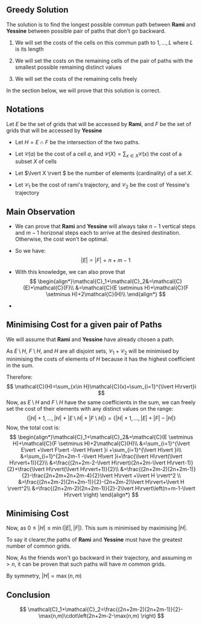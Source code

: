## Greedy Solution

The solution is to find the longest possible commun path between **Rami** and **Yessine** between possible pair of paths that don't go backward.

1. We will set the costs of the cells on this commun path to $1,\dots,L$ where $L$ is its length

2. We will set the costs on the remaining cells of the pair of paths with the smallest possible remaining distinct values
3. We will set the costs of the remaining cells freely

In the section below, we will prove that this solution is correct.

## Notations

Let $E$ be the set of grids that will be accessed by **Rami**, and $F$ be the set of grids that will be accessed by **Yessine**

- Let $H=E\cap F$ be the intersection of the two paths.

- Let $\mathcal{C}(a)$ be the cost of a cell $a,$ and $\mathcal{C}(X)=\sum_{x\in X} \mathcal{C}(x)$ the cost of a subset $X$ of cells

- Let $\lvert X \rvert $ be the number of elements (cardinality) of a set $X.$

- Let $\mathcal{C}_1$ be the cost of rami's trajectory, and $\mathcal{C}_2$ be the cost of Yessine's trajectory

## Main Observation

- We can prove that **Rami** and **Yessine** will always take $n-1$ vertical steps and $m-1$ horizonal steps each to arrive at the desired destination. Otherwise, the cost won't be optimal.

- So we have:
  $$
  \lvert E\rvert=\lvert F\rvert=n+m-1
  $$
  

- With this knowledge, we can also prove that
  $$
  \begin{align*}\mathcal{C}_1+\mathcal{C}_2&=\mathcal{C}(E)+\mathcal{C}(F)\\
  &=\mathcal{C}(E \setminus H)+\mathcal{C}(F \setminus H)+2\mathcal{C}(H)\\
  \end{align*}
  $$

- 

## Minimising Cost for a given pair of Paths

We will assume that **Rami** and **Yessine** have already chosen a path.

As $E \setminus H,\ F \setminus H,$ and $H$ are all disjoint sets, $\mathcal{C}_1+\mathcal{C}_2$ will be minimised by minimising the costs of elements of $H$ because it has the highest coefficient in the sum.

Therefore:
$$
\mathcal{C}(H)=\sum_{x\in H}\mathcal{C}(x)=\sum_{i=1}^{\lvert H\rvert}i
$$
Now, as $E \setminus H$ and $F \setminus H$  have the same coefficients in the sum, we can freely set the cost of their elements with any distinct values on the range: 
$$
\{\lvert H\rvert+1,\dots,\lvert H\rvert+\lvert E \setminus H\rvert +\lvert F \setminus H\rvert\}=\{\lvert H\rvert+1,\dots,\lvert E \rvert +\lvert F\rvert-\lvert H\rvert\}
$$
Now, the total cost is:
$$
\begin{align*}\mathcal{C}_1+\mathcal{C}_2&=\mathcal{C}(E \setminus H)+\mathcal{C}(F \setminus H)+2\mathcal{C}(H)\\
&=\sum_{i=1}^{\lvert E\vert +\lvert F\vert -\lvert H\vert }i +\sum_{i=1}^{\lvert H\vert }i\\
&=\sum_{i=1}^{2n+2m-1 -\lvert H\vert }i+\frac{\lvert H\rvert(\lvert H\rvert+1)}{2}\\
&=\frac{(2n+2m-2-\lvert H\rvert)(2n+2m-\lvert H\rvert-1)}{2}+\frac{\lvert H\rvert(\lvert H\rvert+1)}{2}\\
&=\frac{(2n+2m-2)(2n+2m-1)}{2}-\frac{2n+2m+2n+2m-4}{2}\lvert H\rvert +\lvert H \rvert^2 \\
&=\frac{(2n+2m-2)(2n+2m-1)}{2}-(2n+2m-2)\lvert H\rvert+\lvert H \rvert^2\\
&=\frac{(2n+2m-2)(2n+2m-1)}{2}-2\lvert H\rvert\left(n+m-1-\lvert H\rvert \right)
\end{align*}
$$

## Minimising Cost

Now, as $0\leq \lvert H\rvert \leq \min(\lvert E\rvert ,\lvert F\rvert).$ This sum is minimised by maximising $\lvert H\rvert.$

To say it clearer,the paths of **Rami** and **Yessine** must have the greatest number of common grids.

Now, As the friends won't go backward in their trajectory, and assuming $m>n,$ it can be proven that such paths will have $m$ common grids.

By symmetry, $\lvert H\rvert =\max(n,m)$

## Conclusion

$$
\mathcal{C}_1+\mathcal{C}_2=\frac{(2n+2m-2)(2n+2m-1)}{2}-\max(n,m)\cdot\left(2n+2m-2-\max(n,m) \right)
$$

